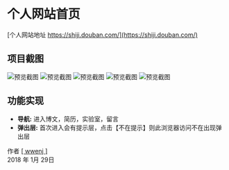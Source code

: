 # 个人网站首页
 [个人网站地址 https://shiji.douban.com/](https://shiji.douban.com/)

 ## 项目截图

![预览截图](https://github.com/wwenj/wwenj-home/blob/master/Screenshots/1.png)
![预览截图](https://github.com/wwenj/wwenj-home/blob/master/Screenshots/2.png)
![预览截图](https://github.com/wwenj/wwenj-home/blob/master/Screenshots/3.png)
![预览截图](https://github.com/wwenj/wwenj-home/blob/master/Screenshots/4.png)
![预览截图](https://github.com/wwenj/wwenj-home/blob/master/Screenshots/5.png)

## 功能实现
* **导航:** 进入博文，简历，实验室，留言
* **弹出层:** 首次进入会有提示层，点击【不在提示】则此浏览器访问不在出现弹出层

作者 [[ wwenj ]](http://www.wwenj.com/) <br>
2018 年 1月 29日

